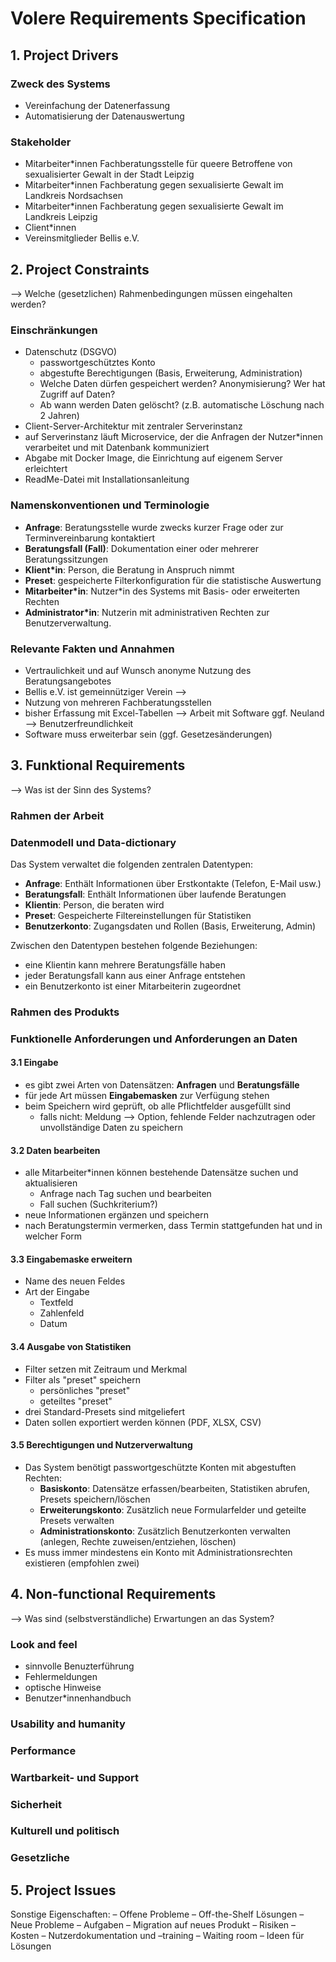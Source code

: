 # Volere Requirements Specification

## 1. Project Drivers

### Zweck des Systems
- Vereinfachung der Datenerfassung
- Automatisierung der Datenauswertung
  
### Stakeholder
- Mitarbeiter*innen Fachberatungsstelle für queere Betroffene von sexualisierter
Gewalt in der Stadt Leipzig
- Mitarbeiter*innen Fachberatung gegen sexualisierte Gewalt im Landkreis
Nordsachsen
- Mitarbeiter*innen Fachberatung gegen sexualisierte Gewalt im Landkreis Leipzig
- Client*innen
- Vereinsmitglieder Bellis e.V.
  

## 2. Project Constraints
--> Welche (gesetzlichen) Rahmenbedingungen müssen eingehalten werden?

### Einschränkungen
- Datenschutz (DSGVO)
  - passwortgeschütztes Konto
  - abgestufte Berechtigungen (Basis, Erweiterung, Administration)
  - Welche Daten dürfen gespeichert werden? Anonymisierung? Wer hat Zugriff auf Daten?
  - Ab wann werden Daten gelöscht? (z.B. automatische Löschung nach 2 Jahren)
- Client-Server-Architektur mit zentraler Serverinstanz
- auf Serverinstanz läuft Microservice, der die Anfragen der Nutzer*innen verarbeitet und mit Datenbank kommuniziert
- Abgabe mit Docker Image, die Einrichtung auf eigenem Server erleichtert
- ReadMe-Datei mit Installationsanleitung
  
### Namenskonventionen und Terminologie
- **Anfrage**: Beratungsstelle wurde zwecks kurzer Frage oder zur Terminvereinbarung kontaktiert
- **Beratungsfall (Fall)**: Dokumentation einer oder mehrerer Beratungssitzungen
- **Klient*in**: Person, die Beratung in Anspruch nimmt
- **Preset**: gespeicherte Filterkonfiguration für die statistische Auswertung
- **Mitarbeiter*in**: Nutzer*in des Systems mit Basis- oder erweiterten Rechten  
- **Administrator*in**: Nutzerin mit administrativen Rechten zur Benutzerverwaltung.  

### Relevante Fakten und Annahmen
- Vertraulichkeit und auf Wunsch anonyme Nutzung des Beratungsangebotes
- Bellis e.V. ist gemeinnütziger Verein -->
- Nutzung von mehreren Fachberatungsstellen
- bisher Erfassung mit Excel-Tabellen --> Arbeit mit Software ggf. Neuland --> Benutzerfreundlichkeit
- Software muss erweiterbar sein (ggf. Gesetzesänderungen)

## 3. Funktional Requirements
--> Was ist der Sinn des Systems?

### Rahmen der Arbeit

### Datenmodell und Data-dictionary
Das System verwaltet die folgenden zentralen Datentypen:
- **Anfrage**: Enthält Informationen über Erstkontakte (Telefon, E-Mail usw.)
- **Beratungsfall**: Enthält Informationen über laufende Beratungen
- **Klientin**: Person, die beraten wird
- **Preset**: Gespeicherte Filtereinstellungen für Statistiken
- **Benutzerkonto**: Zugangsdaten und Rollen (Basis, Erweiterung, Admin)

Zwischen den Datentypen bestehen folgende Beziehungen:
- eine Klientin kann mehrere Beratungsfälle haben
- jeder Beratungsfall kann aus einer Anfrage entstehen
- ein Benutzerkonto ist einer Mitarbeiterin zugeordnet
  
### Rahmen des Produkts

### Funktionelle Anforderungen und Anforderungen an Daten

#### 3.1 Eingabe
- es gibt zwei Arten von Datensätzen: **Anfragen** und **Beratungsfälle**
- für jede Art müssen **Eingabemasken** zur Verfügung stehen
- beim Speichern wird geprüft, ob alle Pflichtfelder ausgefüllt sind
  - falls nicht: Meldung --> Option, fehlende Felder nachzutragen oder unvollständige Daten zu speichern

#### 3.2 Daten bearbeiten
- alle Mitarbeiter*innen können bestehende Datensätze suchen und aktualisieren
  - Anfrage nach Tag suchen und bearbeiten
  - Fall suchen (Suchkriterium?)
- neue Informationen ergänzen und speichern
- nach Beratungstermin vermerken, dass Termin stattgefunden hat und in welcher Form

#### 3.3 Eingabemaske erweitern
- Name des neuen Feldes
- Art der Eingabe
  - Textfeld
  - Zahlenfeld
  - Datum

#### 3.4 Ausgabe von Statistiken
- Filter setzen mit Zeitraum und Merkmal 
- Filter als "preset" speichern
  - persönliches "preset"
  - geteiltes "preset"
- drei Standard-Presets sind mitgeliefert
- Daten sollen exportiert werden können (PDF, XLSX, CSV)

#### 3.5 Berechtigungen und Nutzerverwaltung
- Das System benötigt passwortgeschützte Konten mit abgestuften Rechten:  
  - **Basiskonto**: Datensätze erfassen/bearbeiten, Statistiken abrufen, Presets speichern/löschen 
  - **Erweiterungskonto**: Zusätzlich neue Formularfelder und geteilte Presets verwalten
  - **Administrationskonto**: Zusätzlich Benutzerkonten verwalten (anlegen, Rechte zuweisen/entziehen, löschen)
- Es muss immer mindestens ein Konto mit Administrationsrechten existieren (empfohlen zwei)

## 4. Non-functional Requirements
--> Was sind (selbstverständliche) Erwartungen an das System?
### Look and feel
- sinnvolle Benuzterführung
- Fehlermeldungen
- optische Hinweise
- Benutzer*innenhandbuch
### Usability and humanity
### Performance
### Wartbarkeit- und Support
### Sicherheit
### Kulturell und politisch
### Gesetzliche

## 5. Project Issues

Sonstige Eigenschaften:
– Offene Probleme
– Off-the-Shelf Lösungen
– Neue Probleme
– Aufgaben
– Migration auf neues Produkt
– Risiken
– Kosten
– Nutzerdokumentation und –training
– Waiting room
– Ideen für Lösungen
